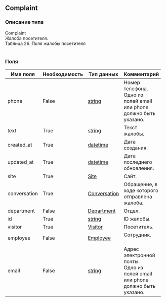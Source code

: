 
## Complaint

### Описание типа
Complaint<br/>Жалоба посетителя.<br/>Таблица 26. Поля жалобы посетителя<br/><br/>
### Поля

| Имя поля | Необходимость | Тип данных | Комментарий |
|---|---|---|---|
|phone|False|[string](/docs/types/string.md)|Номер телефона.<br/>Одно из полей email или phone должно быть указано.<br/>|
|text|True|[string](/docs/types/string.md)|Текст жалобы.<br/>|
|created_at|True|[datetime](/docs/types/datetime.md)|Дата создания.<br/>|
|updated_at|True|[datetime](/docs/types/datetime.md)|Дата последнего обновления.<br/>|
|site|True|[Site](/docs/types/Site.md)|Сайт.<br/>|
|conversation|True|[Conversation](/docs/types/Conversation.md)|Обращение, в ходе которого отправлена жалоба.<br/>|
|department|False|[Department](/docs/types/Department.md)|Отдел.<br/>|
|id|True|[string](/docs/types/string.md)|ID жалобы.<br/>|
|visitor|True|[Visitor](/docs/types/Visitor.md)|Посетитель.<br/>|
|employee|False|[Employee](/docs/types/Employee.md)|Сотрудник.<br/><br/>|
|email|False|[string](/docs/types/string.md)|Адрес электронной почты.<br/>Одно из полей email или phone должно быть указано.<br/>|
